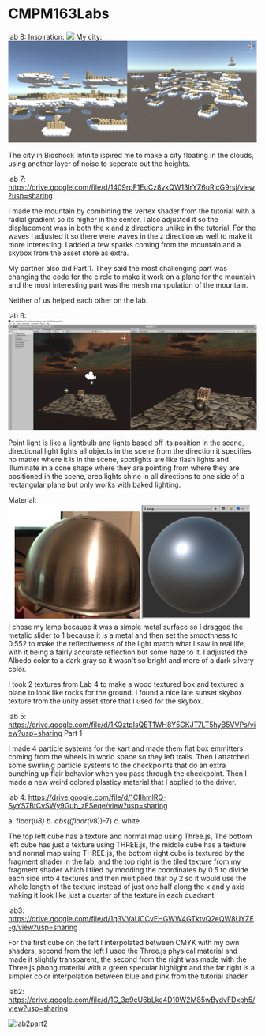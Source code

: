# CMPM163Labs

lab 8:
Inspiration: ![](images/bioshock-infinitejpg.JPG)
My city: ![](images/lab8.PNG)

The city in Bioshock Infinite ispired me to make a city floating in the clouds, using another layer of noise to seperate out the heights.

lab 7:
https://drive.google.com/file/d/1409rpF1EuCz8vkQW13lrYZ6uRicG9rsj/view?usp=sharing

I made the mountain by combining the vertex shader from the tutorial with a radial gradient so its higher in the center. I also adjusted it so the displacement was in both the x and z directions unlike in the tutorial. For the waves I adjusted it so there were waves in the z direction as well to make it more interesting. I added a few sparks coming from the mountain and a skybox from the asset store as extra.

My partner also did Part 1. They said  the most challenging part was changing the code for the circle to make it work on a plane for the mountain and the most interesting part was the mesh manipulation of the mountain.

Neither of us helped each other on the lab.

lab 6:
![](images/Lab6FinalScene.PNG)

Point light is like a lightbulb and lights based off its position in the scene, directional light lights all objects in the scene from the direction it specifies no matter where it is in the scene, spotlights are like flash lights and illuminate in a cone shape where they are pointing from where they are positioned in the scene, area lights shine in all directions to one side of a rectangular plane but only works with baked lighting.

Material:
![](images/MaterialLab6.PNG)
I chose my lamp because it was a simple metal surface so I dragged the metalic slider to 1 because it is a metal and then set the smoothness to 0.552 to make the reflectiveness of the light match what I saw in real life, with it being a fairly accurate reflection but some haze to it. I adjusted the Albedo color to a dark gray so it wasn't so bright and more of a dark silvery color.

I took 2 textures from Lab 4 to make a wood textured box and textured a plane to look like rocks for the ground.
I found a nice late sunset skybox texture from the unity asset store that I used for the skybox.

lab 5:
https://drive.google.com/file/d/1KQztpIsQET1WH8Y5CKJT7LT5hyB5VVPs/view?usp=sharing
Part 1

I made 4 particle systems for the kart and made them flat box emmitters coming from the wheels in world space so they left trails.
Then I attatched some swirlinjg particle systems to the checkpoints that do an extra bunching up flair behavior when you pass through the checkpoint. Then I made a new weird colored plasticy material that I applied to the driver.

lab 4:
https://drive.google.com/file/d/1CIIhmlRQ-SyYS7BtCvSWy9Gub_zFSeqe/view?usp=sharing

a. floor(u*8)
b. abs((floor(v*8))-7)
c. white

The top left cube has a texture and normal map using Three.js, The bottom left cube has just a texture using THREE.js, the middle cube has a texture and normal map using THREE.js, the bottom right cube is textured by the fragment shader in the lab, and the top right is the tiled texture from my fragment shader which I tiled by modding the coordinates by 0.5 to divide each side into 4 textures and then multiplied that by 2 so it would use the whole length of the texture instead of just one half along the x and y axis making it look like just a quarter of the texture in each quadrant.

lab3: 
https://drive.google.com/file/d/1q3VVaUCCvEHGWW4GTktvQ2eQW8UYZE-g/view?usp=sharing

For the first cube on the left I interpolated between CMYK with my own shaders, second from the left I used the Three.js physical material and made it slightly transparent, the second from the right was made with the Three.js phong material with a green specular highlight and the far right is a simpler color interpolation between blue and pink from the tutorial shader.

lab2: 
https://drive.google.com/file/d/1G_3p9cU6bLke4D10W2M85wBydvFDxph5/view?usp=sharing

![lab2part2](https://user-images.githubusercontent.com/17225471/79297784-00afc400-7e94-11ea-8ad0-63a035af2505.PNG)

